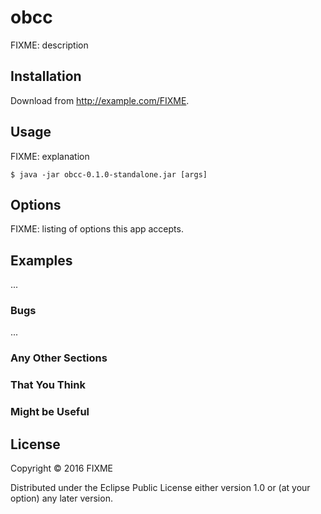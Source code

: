 # obcc

FIXME: description

## Installation

Download from http://example.com/FIXME.

## Usage

FIXME: explanation

    $ java -jar obcc-0.1.0-standalone.jar [args]

## Options

FIXME: listing of options this app accepts.

## Examples

...

### Bugs

...

### Any Other Sections
### That You Think
### Might be Useful

## License

Copyright © 2016 FIXME

Distributed under the Eclipse Public License either version 1.0 or (at
your option) any later version.
